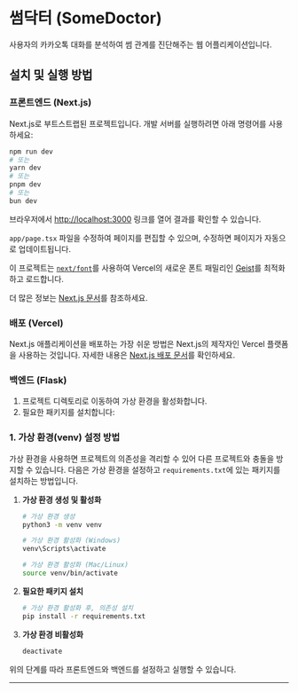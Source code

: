 # 썸닥터 (SomeDoctor)

사용자의 카카오톡 대화를 분석하여 썸 관계를 진단해주는 웹 어플리케이션입니다.

## 설치 및 실행 방법

### 프론트엔드 (Next.js)

Next.js로 부트스트랩된 프로젝트입니다. 개발 서버를 실행하려면 아래 명령어를 사용하세요:

```bash
npm run dev
# 또는
yarn dev
# 또는
pnpm dev
# 또는
bun dev
```

브라우저에서 [http://localhost:3000](http://localhost:3000) 링크를 열어 결과를 확인할 수 있습니다.

`app/page.tsx` 파일을 수정하여 페이지를 편집할 수 있으며, 수정하면 페이지가 자동으로 업데이트됩니다.

이 프로젝트는 [`next/font`](https://nextjs.org/docs/app/building-your-application/optimizing/fonts)를 사용하여 Vercel의 새로운 폰트 패밀리인 [Geist](https://vercel.com/font)를 최적화하고 로드합니다.

더 많은 정보는 [Next.js 문서](https://nextjs.org/docs)를 참조하세요.

### 배포 (Vercel)

Next.js 애플리케이션을 배포하는 가장 쉬운 방법은 Next.js의 제작자인 Vercel 플랫폼을 사용하는 것입니다. 자세한 내용은 [Next.js 배포 문서](https://nextjs.org/docs/app/building-your-application/deploying)를 확인하세요.

### 백엔드 (Flask)

1. 프로젝트 디렉토리로 이동하여 가상 환경을 활성화합니다.
2. 필요한 패키지를 설치합니다:

### **1. 가상 환경(venv) 설정 방법**

가상 환경을 사용하면 프로젝트의 의존성을 격리할 수 있어 다른 프로젝트와 충돌을 방지할 수 있습니다. 다음은 가상 환경을 설정하고 `requirements.txt`에 있는 패키지를 설치하는 방법입니다.

1. **가상 환경 생성 및 활성화**
   ```bash
   # 가상 환경 생성
   python3 -m venv venv

   # 가상 환경 활성화 (Windows)
   venv\Scripts\activate

   # 가상 환경 활성화 (Mac/Linux)
   source venv/bin/activate
   ```

2. **필요한 패키지 설치**
   ```bash
   # 가상 환경 활성화 후, 의존성 설치
   pip install -r requirements.txt
   ```

3. **가상 환경 비활성화**
   ```bash
   deactivate
   ```

위의 단계를 따라 프론트엔드와 백엔드를 설정하고 실행할 수 있습니다. 

---